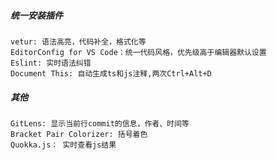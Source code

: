   
##### 统一安装插件     
    vetur: 语法高亮，代码补全，格式化等
    EditorConfig for VS Code：统一代码风格，优先级高于编辑器默认设置
    Eslint: 实时语法纠错
    Document This: 自动生成ts和js注释,两次Ctrl+Alt+D

##### 其他
    GitLens: 显示当前行commit的信息，作者、时间等
    Bracket Pair Colorizer: 括号着色
    Quokka.js： 实时查看js结果



